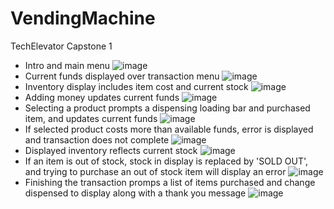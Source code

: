 # VendingMachine
TechElevator Capstone 1

- Intro and main menu
![image](https://user-images.githubusercontent.com/47723396/203184846-86a43f6e-2167-4c21-974d-f77188ca5fbb.png)
- Current funds displayed over transaction menu
![image](https://user-images.githubusercontent.com/47723396/203184956-10a2dcb5-f676-406d-bd1d-88ca979cf31c.png)
- Inventory display includes item cost and current stock
![image](https://user-images.githubusercontent.com/47723396/203185032-104382dd-7593-4e8b-941b-10771a33a8ff.png)
- Adding money updates current funds
![image](https://user-images.githubusercontent.com/47723396/203185135-fd158f03-27f2-4fd3-aef6-5f28e27df11f.png)
- Selecting a product prompts a dispensing loading bar and purchased item, and updates current funds
![image](https://user-images.githubusercontent.com/47723396/203185389-3059fbb6-fe1f-4eaf-b905-9375759058d0.png)
- If selected product costs more than available funds, error is displayed and transaction does not complete
![image](https://user-images.githubusercontent.com/47723396/203185477-40d2f7b6-c386-4f82-a187-40febce78f99.png)
- Displayed inventory reflects current stock
![image](https://user-images.githubusercontent.com/47723396/203185706-be67d70e-0979-4394-87f8-782ae4baff47.png)
- If an item is out of stock, stock in display is replaced by 'SOLD OUT', and trying to purchase an out of stock item will display an error
![image](https://user-images.githubusercontent.com/47723396/203185858-179e5b7c-8fa0-4004-80be-dc70ebebf6e3.png)
- Finishing the transaction promps a list of items purchased and change dispensed to display along with a thank you message
![image](https://user-images.githubusercontent.com/47723396/203186349-0109b11c-5a1e-4cb7-837d-e1734dcd7ce6.png)

